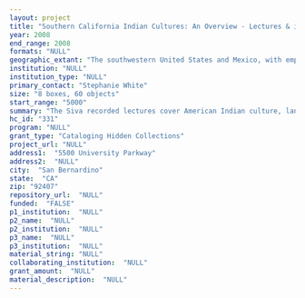```yaml
--- 
layout: project 
title: "Southern California Indian Cultures: An Overview - Lectures & images focused on endangered Southern California American Indian cultures & languages"
year: 2008
end_range: 2008
formats: "NULL"
geographic_extant: "The southwestern United States and Mexico, with emphasis on Southern California"
institution: "NULL"
institution_type: "NULL"
primary_contact: "Stephanie White"
size: "8 boxes, 60 objects"
start_range: "5000"
summary: "The Siva recorded lectures cover American Indian culture, language, history and traditional art. Ernest Siva gave the first lectures in a course taught in the College of Arts and Letters (CAL) at CSUSB in the fall of 2006. Scholars and culture bearers sharing information during the lectures included Georgiana Sanchez (Chumash), Walter Holmes, Jr. (Cahuilla, bird singer), William Pink (Cupeño/Luiseño), J. Proudfit (Luiseño) and Daniel McCarthy, archaeologist/rock art expert. The spring 2009 course will be taught by Ernest Siva and Carmen Jany, an indigenous language specialist. Included will be the relationship between language, thought and culture, language ideologies, and language loss, documentation and revitalization. Guest speakers from various Southern California tribes will complement Mr. Siva’s focus on Indian history, language and culture, and his teaching of Serrano for everyday use. The earlier course taught by Mr. Siva emphasized culture; this course will focus on language performances such as storytelling and songs. The course will contain language samples in various forms valuable to students, teachers, tribal members, linguists and researchers. The Howe collection has 1,610 photo negatives by Charley Howe in Southern California and Mexico. An amateur photographer and a vocational archaeologist, Howe was a member of the Archaeological Survey Association of Southern California (ASA). The images document Howe’s travels and include many sites that no longer exist."
hc_id: "331"
program: "NULL"
grant_type: "Cataloging Hidden Collections"
project_url: "NULL"
address1:  "5500 University Parkway"
address2:  "NULL"
city:  "San Bernardino"
state:  "CA"
zip: "92407"
repository_url:  "NULL"
funded:  "FALSE"
p1_institution:  "NULL"
p2_name:  "NULL"
p2_institution:  "NULL"
p3_name:  "NULL"
p3_institution:  "NULL"
material_string: "NULL"
collaborating_institution:  "NULL"
grant_amount:  "NULL"
material_description:  "NULL"
---
```

